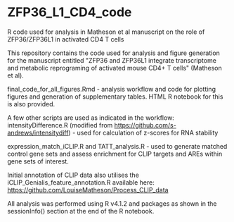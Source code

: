 # ZFP36_L1_CD4_code
R code used for analysis in Matheson et al manuscript on the role of ZFP36/ZFP36L1 in activated CD4 T cells


This repository contains the code used for analysis and figure generation for the manuscript entitled "ZFP36 and ZFP36L1 integrate transcriptome and metabolic reprograming of activated mouse CD4+ T cells" (Matheson et al). 

final_code_for_all_figures.Rmd - analysis workflow and code for plotting figures and generation of supplementary tables.
HTML R notebook for this is also provided.

A few other scripts are used as indicated in the workflow:
intensityDifference.R (modified from https://github.com/s-andrews/intensitydiff) - used for calculation of z-scores for RNA stability

expression_match_iCLIP.R and TATT_analysis.R - used to generate matched control gene sets and assess enrichment for CLIP targets and AREs within gene sets of interest.

Initial annotation of CLIP data also utilises the iCLIP_Genialis_feature_annotation.R available here:
https://github.com/LouiseMatheson/Process_CLIP_data



All analysis was performed using R v4.1.2 and packages as shown in the sessionInfo() section at the end of the R notebook. 
